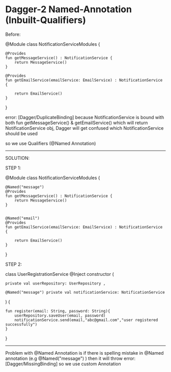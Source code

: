 # Dagger-2 Named-Annotation (Inbuilt-Qualifiers)


Before:

@Module
class NotificationServiceModules {

    @Provides
    fun getMessageService() : NotificationService {
        return MessageService()
    }

    @Provides
    fun getEmailService(emailService: EmailService) : NotificationService {

        return EmailService()
    }

}

error: [Dagger/DuplicateBinding] 
because NotificationService is bound with both fun getMessageService() & getEmailService() which will return NotificationService obj,
Dagger will get confused which NotificationService should be used

so we use Qualifiers (@Named Annotation)

---------------------------------------------------------------------------------------------------------------------------------------------


SOLUTION:

STEP 1:

@Module
class NotificationServiceModules {

    @Named("message")
    @Provides
    fun getMessageService() : NotificationService {
        return MessageService()
    }


    @Named("email")
    @Provides
    fun getEmailService(emailService: EmailService) : NotificationService {

        return EmailService()
    }

}



STEP 2: 

class UserRegistrationService @Inject constructor (

    private val userRepository: UserRepository ,
    
    @Named("message") private val notificationService: NotificationService
    
) {

    fun register(email: String, password: String){
        userRepository.saveUser(email, password)
        notificationService.send(email,"abc@gmail.com","user registered successfully")
    }

}


---------------------------------------------------------------------------------------------------------------------------------------------

Problem with @Named Annotation is if there is spelling mistake in @Named annotation (e.g @Named("message") )
then it will throw error: [Dagger/MissingBinding]
so we use custom Annotation 

